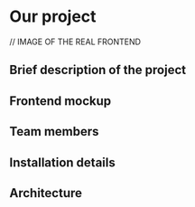 # Our project
// IMAGE OF THE REAL FRONTEND
## Brief description of the project
## Frontend mockup
## Team members
## Installation details
## Architecture
